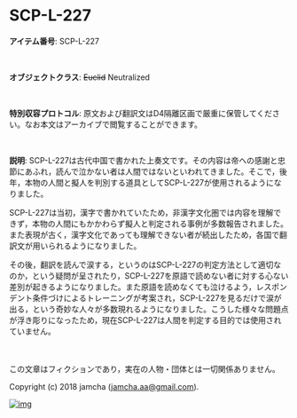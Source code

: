 # SCP-L-227

**アイテム番号**: SCP-L-227  

<br>  

**オブジェクトクラス**: <del>Euclid</del> Neutralized  

<br>  

**特別収容プロトコル**: 原文および翻訳文はD4隔離区画で厳重に保管してください。なお本文はアーカイブで閲覧することができます。  

<br>  

**説明**: SCP-L-227は古代中国で書かれた上奏文です。その内容は帝への感謝と忠節にあふれ，読んで泣かない者は人間ではないといわれてきました。そこで，後年，本物の人間と擬人を判別する道具としてSCP-L-227が使用されるようになりました。  

SCP-L-227は当初，漢字で書かれていたため，非漢字文化圏では内容を理解できず，本物の人間にもかかわらず擬人と判定される事例が多数報告されました。また表現が古く，漢字文化であっても理解できない者が続出したため，各国で翻訳文が用いられるようになりました。  

その後，翻訳を読んで涙する，というのはSCP-L-227の判定方法として適切なのか，という疑問が呈されたり，SCP-L-227を原語で読めない者に対する心ない差別が起きるようになりました。また原語を読めなくても泣けるよう，レスポンデント条件づけによるトレーニングが考案され，SCP-L-227を見るだけで涙が出る，という奇妙な人々が多数現れるようになりました。こうした様々な問題点が浮き彫りになったため，現在SCP-L-227は人間を判定する目的では使用されていません。  

<br>  
<br>  
この文章はフィクションであり，実在の人物・団体とは一切関係ありません。  

Copyright (c) 2018 jamcha (jamcha.aa@gmail.com).  

[![img](http://i.creativecommons.org/l/by-sa/4.0/88x31.png)](http://creativecommons.org/licenses/by-sa/4.0/deed)